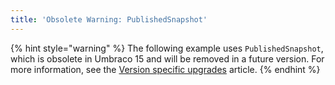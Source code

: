 ```yaml
---
title: 'Obsolete Warning: PublishedSnapshot'
---
```


{% hint style="warning" %}
The following example uses `PublishedSnapshot`, which is obsolete in Umbraco 15 and will be removed in a future version. For more information, see the [Version specific upgrades](../../fundamentals/setup/upgrading/version-specific/#umbraco-15) article.
{% endhint %}

